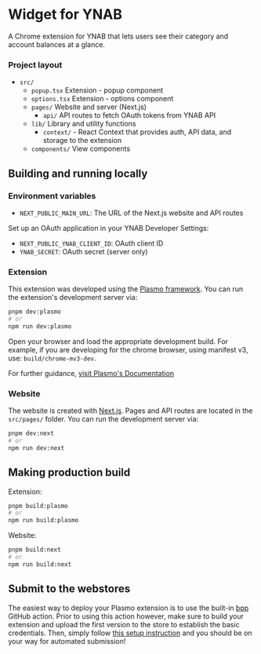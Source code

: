 # Widget for YNAB

A Chrome extension for YNAB that lets users see their category and account balances at a glance.

### Project layout

- `src/`
  - `popup.tsx` Extension - popup component
  - `options.tsx` Extension - options component
  - `pages/` Website and server (Next.js)
    - `api/` API routes to fetch OAuth tokens from YNAB API
  - `lib/` Library and utility functions
    - `context/` - React Context that provides auth, API data, and storage to the extension
  - `components/` View components

## Building and running locally

### Environment variables

- `NEXT_PUBLIC_MAIN_URL`: The URL of the Next.js website and API routes

Set up an OAuth application in your YNAB Developer Settings:

- `NEXT_PUBLIC_YNAB_CLIENT_ID`: OAuth client ID
- `YNAB_SECRET`: OAuth secret (server only)

### Extension

This extension was developed using the [Plasmo framework](https://docs.plasmo.com/). You can run the extension's development server via:

```bash
pnpm dev:plasmo
# or
npm run dev:plasmo
```

Open your browser and load the appropriate development build. For example, if you are developing for the chrome browser, using manifest v3, use: `build/chrome-mv3-dev`.

For further guidance, [visit Plasmo's Documentation](https://docs.plasmo.com/)

### Website

The website is created with [Next.js](https://nextjs.org/). Pages and API routes are located in the `src/pages/` folder. You can run the development server via:

```bash
pnpm dev:next
# or
npm run dev:next
```

## Making production build

Extension:

```bash
pnpm build:plasmo
# or
npm run build:plasmo
```

Website:

```bash
pnpm build:next
# or
npm run build:next
```

## Submit to the webstores

The easiest way to deploy your Plasmo extension is to use the built-in [bpp](https://bpp.browser.market) GitHub action. Prior to using this action however, make sure to build your extension and upload the first version to the store to establish the basic credentials. Then, simply follow [this setup instruction](https://docs.plasmo.com/workflows#submit-your-extension) and you should be on your way for automated submission!
